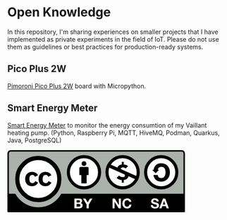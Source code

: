 # Open Knowledge
In this repository, I'm sharing experiences on smaller projects that I have implemented as private experiments in the field of IoT. Please do not use them as guidelines or best practices for production-ready systems.

## Pico Plus 2W
[Pimoroni Pico Plus 2W](pico-plus-2w) board with Micropython.


## Smart Energy Meter
[Smart Energy Meter](smart-energy-meter) to monitor the energy consumtion of my Vaillant heating pump. (Python, Raspberry Pi, MQTT, HiveMQ, Podman, Quarkus, Java, PostgreSQL)

![CC BY-NC-SA 4.0](by-nc-sa.png)